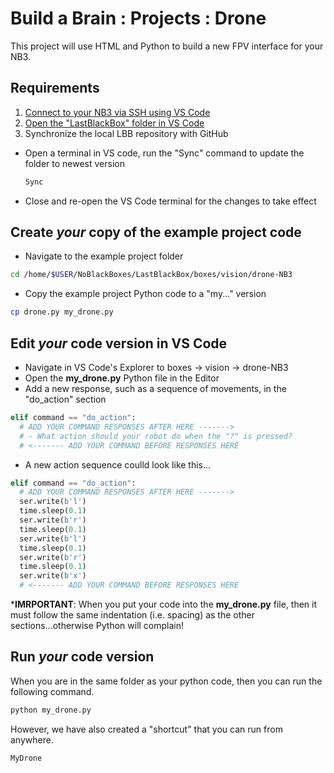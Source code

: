 # Build a Brain : Projects : Drone
This project will use HTML and Python to build a new FPV interface for your NB3.

## Requirements
1. [Connect to your NB3 via SSH using VS Code](/course/versions/buildabrain/_resources/ssh-with-vscode.md)
2. [Open the "LastBlackBox" folder in VS Code](/course/versions/buildabrain/_resources/setup-vscode.md)
3. Synchronize the local LBB repository with GitHub
  - Open a terminal in VS code, run the "Sync" command to update the folder to newest version
    ```bash
    Sync
    ```
  - Close and re-open the VS Code terminal for the changes to take effect

## Create *your* copy of the example project code
- Navigate to the example project folder
```bash
cd /home/$USER/NoBlackBoxes/LastBlackBox/boxes/vision/drone-NB3
```
- Copy the example project Python code to a "my..." version
```bash
cp drone.py my_drone.py
```

## Edit *your* code version in VS Code
- Navigate in VS Code's Explorer to boxes -> vision -> drone-NB3
- Open the **my_drone.py** Python file in the Editor
- Add a new response, such as a sequence of movements, in the "do_action" section
```python
elif command == "do_action":
  # ADD YOUR COMMAND RESPONSES AFTER HERE ------->
  # - What action should your robot do when the "?" is pressed?
  # <------- ADD YOUR COMMAND BEFORE RESPONSES HERE        
```
- A new action sequence coulld look like this...
```python
elif command == "do_action":
  # ADD YOUR COMMAND RESPONSES AFTER HERE ------->
  ser.write(b'l')
  time.sleep(0.1)
  ser.write(b'r')
  time.sleep(0.1)
  ser.write(b'l')
  time.sleep(0.1)
  ser.write(b'r')
  time.sleep(0.1)
  ser.write(b'x')
  # <------- ADD YOUR COMMAND BEFORE RESPONSES HERE        
```
***IMRPORTANT**: When you put your code into the **my_drone.py** file, then it must follow the same indentation (i.e. spacing) as the other sections...otherwise Python will complain!

## Run *your* code version
When you are in the same folder as your python code, then you can run the following command.
```bash
python my_drone.py
```
However, we have also created a "shortcut" that you can run from anywhere.
```bash
MyDrone
```